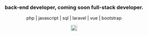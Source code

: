 <h3 align="center">back-end developer, coming soon full-stack developer.</h3>

<p align="center">
  php | javascript | sql | laravel | vue | bootstrap
</p>

<p align="center">
<a href="https://twitter.com/danielspinardi" target="blank"><img align="center" src="https://cdn.jsdelivr.net/npm/simple-icons@3.0.1/icons/twitter.svg" alt="danielspinardi" height="20" width="20" /></a>
</p>
